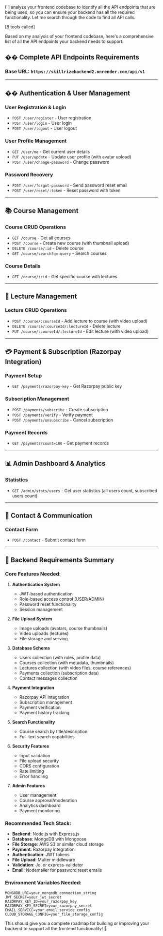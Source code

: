 I'll analyze your frontend codebase to identify all the API endpoints that are being used, so you can ensure your backend has all the required functionality. Let me search through the code to find all API calls.


[8 tools called]

Based on my analysis of your frontend codebase, here's a comprehensive list of all the API endpoints your backend needs to support:

## �� **Complete API Endpoints Requirements**

### **Base URL**: `https://skillrizebackend2.onrender.com/api/v1`

---

## �� **Authentication & User Management**

### **User Registration & Login**
- `POST /user/register` - User registration
- `POST /user/login` - User login
- `POST /user/logout` - User logout

### **User Profile Management**
- `GET /user/me` - Get current user details
- `PUT /user/update` - Update user profile (with avatar upload)
- `POST /user/change-password` - Change password

### **Password Recovery**
- `POST /user/forgot-password` - Send password reset email
- `POST /user/reset/:token` - Reset password with token

---

## 📚 **Course Management**

### **Course CRUD Operations**
- `GET /course` - Get all courses
- `POST /course` - Create new course (with thumbnail upload)
- `DELETE /course/:id` - Delete course
- `GET /course/search?q=:query` - Search courses

### **Course Details**
- `GET /course/:cid` - Get specific course with lectures

---

## 🎥 **Lecture Management**

### **Lecture CRUD Operations**
- `POST /course/:courseId` - Add lecture to course (with video upload)
- `DELETE /course/:courseId/:lectureId` - Delete lecture
- `PUT /course/:courseId/:lectureId` - Edit lecture (with video upload)

---

## 💳 **Payment & Subscription (Razorpay Integration)**

### **Payment Setup**
- `GET /payments/razorpay-key` - Get Razorpay public key

### **Subscription Management**
- `POST /payments/subscribe` - Create subscription
- `POST /payments/verify` - Verify payment
- `POST /payments/unsubscribe` - Cancel subscription

### **Payment Records**
- `GET /payments?count=100` - Get payment records

---

## 📊 **Admin Dashboard & Analytics**

### **Statistics**
- `GET /admin/stats/users` - Get user statistics (all users count, subscribed users count)

---

## 📧 **Contact & Communication**

### **Contact Form**
- `POST /contact` - Submit contact form

---

## 🔧 **Backend Requirements Summary**

### **Core Features Needed:**

1. **Authentication System**
   - JWT-based authentication
   - Role-based access control (USER/ADMIN)
   - Password reset functionality
   - Session management

2. **File Upload System**
   - Image uploads (avatars, course thumbnails)
   - Video uploads (lectures)
   - File storage and serving

3. **Database Schema**
   - Users collection (with roles, profile data)
   - Courses collection (with metadata, thumbnails)
   - Lectures collection (with video files, course references)
   - Payments collection (subscription data)
   - Contact messages collection

4. **Payment Integration**
   - Razorpay API integration
   - Subscription management
   - Payment verification
   - Payment history tracking

5. **Search Functionality**
   - Course search by title/description
   - Full-text search capabilities

6. **Security Features**
   - Input validation
   - File upload security
   - CORS configuration
   - Rate limiting
   - Error handling

7. **Admin Features**
   - User management
   - Course approval/moderation
   - Analytics dashboard
   - Payment monitoring

### **Recommended Tech Stack:**
- **Backend**: Node.js with Express.js
- **Database**: MongoDB with Mongoose
- **File Storage**: AWS S3 or similar cloud storage
- **Payment**: Razorpay integration
- **Authentication**: JWT tokens
- **File Upload**: Multer middleware
- **Validation**: Joi or express-validator
- **Email**: Nodemailer for password reset emails

### **Environment Variables Needed:**
```env
MONGODB_URI=your_mongodb_connection_string
JWT_SECRET=your_jwt_secret
RAZORPAY_KEY_ID=your_razorpay_key
RAZORPAY_KEY_SECRET=your_razorpay_secret
EMAIL_SERVICE=your_email_service_config
CLOUD_STORAGE_CONFIG=your_file_storage_config
```

This should give you a complete roadmap for building or improving your backend to support all the frontend functionality! 🚀